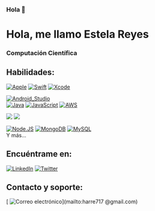 ###  Hola 👋


#  Hola, me llamo Estela Reyes
###  Computación Científica 


<!-- Soy ingeniero de software profesional desde hace más de doce años.
En 2014 dejé mi trabajo en una multinacional y creé [**MoureDev**](https://mouredev.com), el reflejo de mi sueño de crecer como profesional dentro de la industria del desarrollo de software.
Desde entonces me he dedicado a especializarme en el desarrollo de aplicaciones móviles, colaborando con empresas de diferentes partes del mundo, creando más de 60 Apps y fundando mi propia startup.
En 2018 regreso a mi pequeña ciudad natal en Galicia (España), y empiezo a crear contenido de programación y compartir mi experiencia como desarrollador en plataformas como YouTube, Udemy y Twitch. Quiero devolver todo el conocimiento que la comunidad ha compartido conmigo de forma gratuita. -->

##  Habilidades:
 [![Apple](https://img.shields.io/badge/iOS-999999?style=for-the-badge&logo=apple&logoColor=white&labelColor=101010)]()
[![Swift](https://img.shields.io/badge/Swift-FA7343?style=for-the-badge&logo=swift&logoColor=white&labelColor=101010)]()
[![Xcode](https://img.shields.io/badge/Xcode-1575F9?style=for-the-badge&logo=xcode&logoColor=white&labelColor=101010)]()
</br> 
<!-- [![Android](https://img.shields.io/badge/Android-3DDC84?style=for-the-badge&logo=android&logoColor=white&labelColor=101010)]() -->
<!-- [![Kotlin](https://img.shields.io/badge/Kotlin-0095D5?style=for-the-badge&logo=kotlin&logoColor=white&labelColor=101010)]() -->
[ ![Android_Studio ](https://img.shields.io/badge/Android_Studio-3DDC84?style=for-the-badge&logo=android-studio&logoColor=white&labelColor=101010)]()
</br>
[ ![Java ](https://img.shields.io/badge/Java-007396?style=for-the-badge&logo=java&logoColor=white&labelColor=101010)]()
[ ![JavaScript ](https://img.shields.io/badge/JavaScript-F7DF1E?style=for-the-badge&logo=javascript&logoColor=white&labelColor=101010)]()
[ ![AWS ](https://img.shields.io/badge/AWS-232F3E?style=for-the-badge&logo=amazon-aws&logoColor=white&labelColor=101010)]()
</br>
<!-- [![Google_Cloud](https://img.shields.io/badge/Google_Cloud-4285F4?style=for-the-badge&logo=googlecloud&logoColor=white&labelColor=101010)]() -->

<!-- [![Firebase](https://img.shields.io/badge/Firebase-FFCA28?style=for-the-badge&logo=firebase&logoColor=white&labelColor=101010)]() -->



<img src="https://img.shields.io/badge/python-3766AB?style=flat-square&logo=Python&logoColor=white&labelColor=101010"/></a>
<img src="https://img.shields.io/badge/MySQL-4479A1?style=flat-square&logo=MySQL&logoColor=white&labelColor=101010"/></a>


[ ![Node.JS ](https://img.shields.io/badge/Node.JS-339933?style=for-the-badge&logo=node.js&logoColor=white&labelColor=101010)]()
[ ![MongoDB ](https://img.shields.io/badge/MongoDB-47A248?style=for-the-badge&logo=mongodb&logoColor=white&labelColor=101010)]()
[ ![MySQL ](https://img.shields.io/badge/MySQL-4479A1?style=for-the-badge&logo=mysql&logoColor=white&labelColor=101010)]()
</br>
Y más...



##  Encuéntrame en:

<!-- [![YouTube](https://img.shields.io/badge/YouTube-Mouredev_by_Brais_Moure-FF0000?style=for-the-badge&logo=youtube&logoColor=white&labelColor=101010)](https://youtube. com/mouredevapps)
[![Contracción](https://img.shields.io/badge/Twitch-mouredev-9146FF?style=for-the-badge&logo=twitch&logoColor=white&labelColor=101010)](https://twitch.tv/mouredev)
[![Discord](https://img.shields.io/badge/Discord-mouredev-5865F2?style=for-the-badge&logo=discord&logoColor=white&labelColor=101010)](https://mouredev.com/discord)
</br>
[![Twitter](https://img.shields.io/badge/Twitter-@mouredev-1DA1F2?style=for-the-badge&logo=twitter&logoColor=white&labelColor=101010)](https://twitter.com/mouredev )
[![Instagram](https://img.shields.io/badge/Instagram-@mouredev-E4405F?style=for-the-badge&logo=instagram&logoColor=white&labelColor=101010)](https://instagram.com/mouredev )
[![TikTok](https://img.shields.io/badge/TikTok-@mouredev-69C9D0?style=for-the-badge&logo=tiktok&logoColor=white&labelColor=101010)](https://tiktok.com/@ mouredev)
[![Facebook](https://img.shields.io/badge/Facebook-@mouredev-1877F2?style=for-the-badge&logo=facebook&logoColor=white&labelColor=101010)](https://facebook.com/mouredev )
</br> -->
<!-- [![Enlace](https://img.shields.io/badge/Link_Site-moure.dev-39E09B?style=for-the-badge&logo=Linktree&logoColor=white&labelColor=101010)](https:// mouredev.com) -->
[![ LinkedIn ](https://img.shields.io/badge/LinkedIn-Estela_Reyes-0077B5?style=for-the-badge&logo=linkedin&logoColor=white&labelColor=101010)](https://www.linkedin.com/in/estelamaris-reyes-b00649242/)
[![ Twitter ](https://img.shields.io/badge/Twitter-@harre717-1DA1F2?style=for-the-badge&logo=twitter&logoColor=white&labelColor=101010)](https://twitter.com/harre717 )
<!-- [![Udemy](https://img.shields.io/badge/Udemy-Brais_Moure-EC5252?style=for-the-badge&logo=udemy&logoColor=white&labelColor=101010)](https://www. udemy.com/course/swift_ios/?referralCode=04756B8423CBE177B930)
[![Web](https://img.shields.io/badge/Web-MoureDev.com-14a1f0?style=for-the-badge&logo=dev.to&logoColor=white&labelColor=101010)](https://mouredev. com) -->

<!-- ## Hojas de ruta para desarrolladores de aplicaciones:
[![Apple](https://img.shields.io/github/stars/mouredev/Apple-Developer-Roadmap?label=Apple%20Developer%20Roadmap&style=social)](https://github.com/mouredev/ Hoja de ruta para desarrolladores de Apple)
[![Android](https://img.shields.io/github/stars/mouredev/Android-Developer-Roadmap?label=Android%20Developer%20Roadmap&style=social)](https://github.com/mouredev/ Hoja de ruta para desarrolladores de Android) -->

<!-- ## Los proyectos de la comunidad "Code Challenge":
Repositorio de índices de desafíos
[![Desafíos de código de GitHub](https://img.shields.io/github/stars/mouredev/Code-Challenges?label=Public%20code%20challenge%20repository&style=social)](https://github.com/ mouredev/Código-Desafíos) -->

<!-- ![https://mouredev.com/discord](https://github.com/mouredev/mouredev/blob/master/mouredev_weekly_challenge.png) -->

<!-- ### Semanal
[![GitHub Weekly Swift](https://img.shields.io/github/stars/mouredev/Weekly-Challenge-2022-Swift?label=Public%20Swift/iOS%20challenge%20repository&style=social)](https: //github.com/mouredev/Weekly-Challenge-2022-Swift)
[![Kotlin semanal de GitHub](https://img.shields.io/github/stars/mouredev/Weekly-Challenge-2022-Kotlin?label=Public%20Kotlin/Android%20challenge%20repository&style=social)](https: //github.com/mouredev/Weekly-Challenge-2022-Kotlin)
Pequeños retos semanales de programación para mejorar nuestras habilidades (principalmente usando [Swift](https://github.com/apple/swift) y [Kotlin](https://github.com/JetBrains/kotlin)). Cada **lunes** se agrega un nuevo desafío en los repositorios y el desafío de la semana pasada se resuelve en GitHub y Twitch.
### Mensual
Desafíos mensuales para crear pequeñas aplicaciones basadas en algunos requisitos. Un nuevo desafío cada **primer lunes** del mes.
[![Aplicación mensual de GitHub](https://img.shields.io/github/stars/mouredev/Monthly-App-Challenge-2022?label=Public%20App%20challenge%20repository&style=social)](https:// github.com/mouredev/Monthly-App-Challenge-2022)
[![Contracción](https://img.shields.io/badge/Twitch-Challenge_live_coding-9146FF?style=for-the-badge&logo=twitch&logoColor=white&labelColor=101010)](https://twitch.tv/mouredev)
[![Discord](https://img.shields.io/badge/Discord-Challenge_chat_channel-5865F2?style=for-the-badge&logo=discord&logoColor=white&labelColor=101010)](https://mouredev.com/discord) -->

<!-- ## El proyecto comunitario ⏳Twitimer:
![https://twitimer.com](https://raw.githubusercontent.com/mouredev/mouredev/master/twitimer_banner.png)
[![Seguidores de GitHub](https://img.shields.io/github/stars/mouredev/Twitimer-iOS?label=Public%20iOS%20App%20repository&style=social)](https://github.com/mouredev /Twitimer-iOS)
[![Seguidores de GitHub](https://img.shields.io/github/stars/mouredev/Twitimer-Android?label=Public%20Android%20App%20repository&style=social)](https://github.com/mouredev /Twitimer-Android)
Twitimer es un **[iOS](https://apps.apple.com/us/app/twitimer-twitch-guide/id1564592351)** y **[Android](https://play.google.com) gratuito. /store/apps/details?id=com.mouredev.twitimer)** App que ha sido desarrollada para ayudar a los usuarios de Twitch, pero sobre todo pensando en generar contenido educativo para toda la comunidad de programadores interesados ​​en el mundo del desarrollo de apps para dispositivos móviles . Ellos han hecho posible el proyecto (quiero que sea una App gratuita y en constante evolución). -->

<!-- Si desea unirse a nuestra comunidad, aprender a codificar aplicaciones y ayudar a la continuidad del proyecto, puede encontrarnos en:
[![Web](https://img.shields.io/badge/Twitimer.com-Official_site-3A1C66?style=for-the-badge&logoColor=white&labelColor=101010)](https://twitimer.com)
[![Contracción](https://img.shields.io/badge/Twitch-Live_coding-9146FF?style=for-the-badge&logo=twitch&logoColor=white&labelColor=101010)](https://twitch.tv/mouredev)
[![Discord](https://img.shields.io/badge/Discord-Feedback_and_bugs-5865F2?style=for-the-badge&logo=discord&logoColor=white&labelColor=101010)](https://mouredev.com/discord) -->
<!-- </br> -->
<!-- [![YouTube](https://img.shields.io/badge/YouTube-Tutorials-FF0000?style=for-the-badge&logo=youtube&logoColor=white&labelColor=101010)](https://youtube. com/mouredevapps)
[![YouTube](https://img.shields.io/badge/YouTube-Twitch_live_backups-FF0000?style=for-the-badge&logo=youtube&logoColor=white&labelColor=101010)](https://youtube.com/mouredevbackups) -->

<!-- ## Algunos videos de YouTube:
<estilo de tabla="ancho:100%">
  <tr>
    <td>
	<a href="https://youtu.be/MyzZnIR5gC4">
  		<img src="http://i3.ytimg.com/vi/MyzZnIR5gC4/maxresdefault.jpg">
	</a>
	</td>
    <td>
	<a href="https://youtu.be/P6ko_I5GHbs">
  		<img src="http://i3.ytimg.com/vi/P6ko_I5GHbs/maxresdefault.jpg">
	</a>
	</td>
    <td>
	<a href="https://youtu.be/hGIzLGgf3Bo">
  		<img src="http://i3.ytimg.com/vi/hGIzLGgf3Bo/maxresdefault.jpg">
	</a>
	</td>
  </tr>
  <tr>
    <td>
	<a href="https://youtu.be/BQaxPwZWboA">
  		<img src="http://i3.ytimg.com/vi/BQaxPwZWboA/maxresdefault.jpg">
	</a>
	</td>
	<td>
	<a href="https://youtu.be/ebQphhLpJG0">
  		<img src="http://i3.ytimg.com/vi/ebQphhLpJG0/maxresdefault.jpg">
	</a>
	</td>
   <td>
	<a href="https://youtu.be/X5fjEEmXR2s">
  		<img src="http://i3.ytimg.com/vi/X5fjEEmXR2s/maxresdefault.jpg">
	</a>
	</td>
  </tr>
    <tr>
    <td>
	<a href="https://youtu.be/1IpkZhkPC_I">
  		<img src="http://i3.ytimg.com/vi/1IpkZhkPC_I/maxresdefault.jpg">
	</a>
	</td>
	<td>
	<a href="https://youtu.be/HH7U3tA0S8M">
  		<img src="http://i3.ytimg.com/vi/HH7U3tA0S8M/maxresdefault.jpg">
	</a>
	</td>
   <td>
	<a href="https://youtu.be/vhrus08jp6s">
  		<img src="http://i3.ytimg.com/vi/vhrus08jp6s/maxresdefault.jpg">
	</a>
	</td>
  </tr>
</tabla>
</tabla> -->


##  Contacto y soporte:

<!-- [![MyPublicInbox](https://img.shields.io/badge/MyPublicInbox-MESSAGE+COFFEE_(FAST_RESPONSE)_Thank_you!-orange?style=for-the-badge&logo=Microsoft+Outlook&logoColor=white&labelColor=101010 )](https://mypublicinbox.com/mouredev)
</br> -->
[ ![Correo electrónico ](https://img.shields.io/badge/harre717@gmail.com-my_personal_email_(slow_response)-D14836?style=for-the-badge&logo=gmail&logoColor=white&labelColor=101010)](mailto:harre717 @gmail.com)
<!-- </br> -->
<!-- [![BuyMeACoffee](https://img.shields.io/badge/Buy_Me_A_Coffee-support_my_work-FFDD00?style=for-the-badge&logo=buy-me-a-coffee&logoColor=white&labelColor=101010)]( https://www.buymeacoffee.com/mouredev) -->
